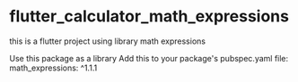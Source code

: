 # flutter_calculator_math_expressions
 this is a flutter project using library math expressions
 
 Use this package as a library
 Add this to your package's pubspec.yaml file: math_expressions: ^1.1.1
